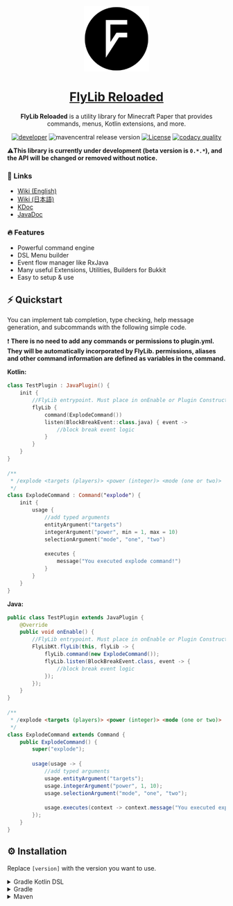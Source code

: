 <p align="center">
    <a href="https://github.com/TeamKun/flylib-reloaded/blob/master/wiki/en/welcome.md">
        <img height="150" src="https://raw.githubusercontent.com/TeamKun/flylib-reloaded/master/logo.png" alt="Logo">
        <h1 align="center">FlyLib Reloaded</h1>
    </a>
</p>

<p align="center"><b>FlyLib Reloaded</b> is a utility library for Minecraft Paper that provides commands, menus, Kotlin extensions, and more.</p>

<div align="center">
    <a href="https://twitter.com/kotx__"><img src="https://img.shields.io/static/v1?label=developer&message=kotx__&style=for-the-badge&color=black&labelColor=black" alt="developer"></a>
    <img src="https://img.shields.io/maven-central/v/dev.kotx/flylib-reloaded?label=maven central&style=for-the-badge&color=blue&labelColor=black" alt="mavencentral release version">
    <a href="https://opensource.org/licenses/mit-license.php"><img src="https://img.shields.io/static/v1?label=license&message=MIT&style=for-the-badge&color=green&labelColor=black" alt="License"></a>
    <a href="https://www.codacy.com/gh/TeamKun/flylib-reloaded/dashboard?utm_source=github.com&amp;utm_medium=referral&amp;utm_content=TeamKun/flylib-reloaded&amp;utm_campaign=Badge_Grade"><img alt="codacy quality" src="https://img.shields.io/codacy/grade/c836938f18e14bd88d9c56f6fd063dca?style=for-the-badge&labelColor=black"/></a>
</div>

⚠️**This library is currently under development (beta version is `0.*.*`), and the API will be changed or removed
without notice.**

### 📎 Links

- [Wiki (English)](https://github.com/TeamKun/flylib-reloaded/blob/master/wiki/en/welcome.md)
- [Wiki (日本語)](https://github.com/TeamKun/flylib-reloaded/blob/master/wiki/ja/welcome.md)
- [KDoc](https://teamkun.github.io/flylib-reloaded/html)
- [JavaDoc](https://teamkun.github.io/flylib-reloaded/javadoc)

### 🔥 Features

- Powerful command engine
- DSL Menu builder
- Event flow manager like RxJava
- Many useful Extensions, Utilities, Builders for Bukkit
- Easy to setup & use


## ⚡ Quickstart

You can implement tab completion, type checking, help message generation, and subcommands with the following simple
code.

❗ **There is no need to add any commands or permissions to plugin.yml. They will be automatically incorporated by
FlyLib. permissions, aliases and other command information are defined as variables in the command.**

**Kotlin:**

```kotlin
class TestPlugin : JavaPlugin() {
    init {
        //FlyLib entrypoint. Must place in onEnable or Plugin Constructor
        flyLib {
            command(ExplodeCommand())
            listen(BlockBreakEvent::class.java) { event ->
                //block break event logic
            }
        }
    }
}

/**
 * /explode <targets (players)> <power (integer)> <mode (one or two)>
 */
class ExplodeCommand : Command("explode") {
    init {
        usage {
            //add typed arguments
            entityArgument("targets")
            integerArgument("power", min = 1, max = 10)
            selectionArgument("mode", "one", "two")

            executes {
                message("You executed explode command!")
            }
        }
    }
}
```

**Java:**

```java
public class TestPlugin extends JavaPlugin {
    @Override
    public void onEnable() {
        //FlyLib entrypoint. Must place in onEnable or Plugin Constructor
        FlyLibKt.flyLib(this, flyLib -> {
            flyLib.command(new ExplodeCommand());
            flyLib.listen(BlockBreakEvent.class, event -> {
                //block break event logic
            });
        });
    }
}

/**
 * /explode <targets (players)> <power (integer)> <mode (one or two)>
 */
class ExplodeCommand extends Command {
    public ExplodeCommand() {
        super("explode");

        usage(usage -> {
            //add typed arguments
            usage.entityArgument("targets");
            usage.integerArgument("power", 1, 10);
            usage.selectionArgument("mode", "one", "two");

            usage.executes(context -> context.message("You executed explode command!"));
        });
    }
}
```

## ⚙️ Installation

Replace `[version]` with the version you want to use.

<details>
<summary>Gradle Kotlin DSL</summary>
<div>

Please add the following configs to your `build.gradle.kts`.  
Use the `shadowJar` task when building plugins (generating jars to put in plugins/).

```kotlin
plugins {
    id("com.github.johnrengelman.shadow") version "6.0.0"
}
```

```kotlin
dependencies {
    implementation("dev.kotx:flylib-reloaded:[version]")
}
```

The following code is a configuration of shadowJar that combines all dependencies into one jar.  
It relocates all classes under the project's groupId to avoid conflicts that can occur when multiple plugins using
different versions of flylib are deployed to the server.

By setting the following, the contents of the jar file will look like this

```kotlin
import com.github.jengelman.gradle.plugins.shadow.tasks.ConfigureShadowRelocation

//some gradle configurations

val relocateShadow by tasks.registering(ConfigureShadowRelocation::class) {
    target = tasks.shadowJar.get()
    prefix = project.group.toString()
}

tasks.shadowJar {
    dependsOn(relocateShadow)
}
```

</div>
</details>

<details>
<summary>Gradle</summary>
<div>

```groovy
plugins {
    id 'com.github.johnrengelman.shadow' version '6.0.0'
}
```

```groovy
dependencies {
    implementation 'dev.kotx:flylib-reloaded:[version]'
}
```

The following code is a configuration of shadowJar that combines all dependencies into one jar.  
It relocates all classes under the project's groupId to avoid conflicts that can occur when multiple plugins using
different versions of flylib are deployed to the server.

By setting the following, the contents of the jar file will look like this

```groovy
import com.github.jengelman.gradle.plugins.shadow.tasks.ConfigureShadowRelocation

//some gradle configurations

task relocateShadow(type: ConfigureShadowRelocation) {
    target = tasks.shadowJar
    prefix = project.group
}

tasks.shadowJar.dependsOn tasks.relocateShadow
```

</div>
</details>

<details>
<summary>Maven</summary>
<div>

Add the following dependencies and add them to the jar file with `maven-shade-plugin` etc. when building the plugin.

```xml
<dependency>
    <group>dev.kotx</group>
    <name>flylib-reloaded</name>
    <version>[version]</version>
</dependency>
```

</div>
</details>
